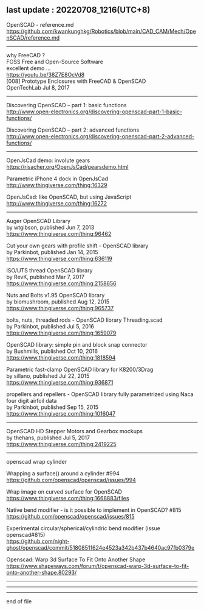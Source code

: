 last update : 20220708_1216(UTC+8)  
---------------------------------------------  
  
OpenSCAD - reference.md  
  https://github.com/kwankunghkg/Robotics/blob/main/CAD_CAM/Mech/OpenSCAD/reference.md  
    
---------------------------------------------  
  
why FreeCAD ?  
FOSS Free and Open-Source Software  
excellent demo ...  
  https://youtu.be/38Z7E8OcVd8  
[008] Prototype Enclosures with FreeCAD & OpenSCAD  
OpenTechLab Jul 8, 2017  
  
---------------------------------------------  
  
Discovering OpenSCAD – part 1: basic functions  
  http://www.open-electronics.org/discovering-openscad-part-1-basic-functions/  
  
Discovering OpenSCAD – part 2: advanced functions  
  http://www.open-electronics.org/discovering-openscad-part-2-advanced-functions/  

---------------------------------------------  
  
  
  
OpenJsCad demo: involute gears  
  https://risacher.org/OpenJsCad/gearsdemo.html  
  
Parametric iPhone 4 dock in OpenJsCad  
  http://www.thingiverse.com/thing:16329  
  
OpenJsCad: like OpenSCAD, but using JavaScript  
  http://www.thingiverse.com/thing:16272  
  
---------------------------------------------  
  
  
  
Auger OpenSCAD Library  
by wtgibson, published Jun 7, 2013  
  https://www.thingiverse.com/thing:96462  
  
Cut your own gears with profile shift - OpenSCAD library  
by Parkinbot, published Jan 14, 2015  
  https://www.thingiverse.com/thing:636119  
  
ISO/UTS thread OpenSCAD library  
by RevK, published Mar 7, 2017  
  https://www.thingiverse.com/thing:2158656  
  
Nuts and Bolts v1.95 OpenSCAD library  
by biomushroom, published Aug 12, 2015  
  https://www.thingiverse.com/thing:965737  

bolts, nuts, threaded rods - OpenSCAD library Threading.scad  
by Parkinbot, published Jul 5, 2016  
  https://www.thingiverse.com/thing:1659079  
  
OpenSCAD library: simple pin and block snap connector  
by Bushmills, published Oct 10, 2016  
  https://www.thingiverse.com/thing:1818594  

Parametric fast-clamp OpenSCAD library for K8200/3Drag  
by sillano, published Jul 22, 2015  
  https://www.thingiverse.com/thing:936871  
  
propellers and repellers - OpenSCAD library fully parametrized using Naca four digit airfoil data  
by Parkinbot, published Sep 15, 2015  
  https://www.thingiverse.com/thing:1016047  
  
---------------------------------------------  
  
OpenSCAD HD Stepper Motors and Gearbox mockups  
by thehans, published Jul 5, 2017  
  https://www.thingiverse.com/thing:2419225  
  
---------------------------------------------  
    
openscad wrap cylinder  
  
Wrapping a surface() around a cylinder #994  
  https://github.com/openscad/openscad/issues/994  
  
Wrap image on curved surface for OpenSCAD  
  https://www.thingiverse.com/thing:1668883/files  
  
Native bend modifier - is it possible to implement in OpenSCAD? #815  
  https://github.com/openscad/openscad/issues/815  
  
Experimental circular/spherical/cylindric bend modifier (issue openscad#815)  
  https://github.com/night-ghost/openscad/commit/51808511624e4523a342b437b4640ac97fb0379e  
  
Openscad: Warp 3d Surface To Fit Onto Another Shape  
  https://www.shapeways.com/forum/t/openscad-warp-3d-surface-to-fit-onto-another-shape.80293/  
  


  
  
---------------------------------------------  
  
  
  
---------------------------------------------  
  
  
  
---------------------------------------------  
end of file  
